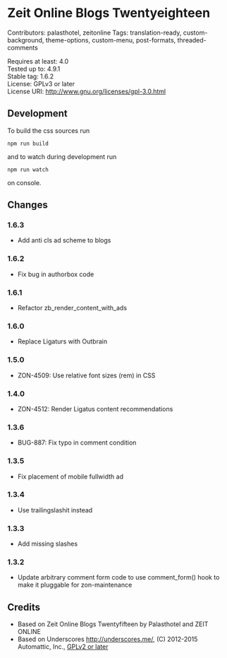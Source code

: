 # Zeit Online Blogs Twentyeighteen

Contributors: palasthotel, zeitonline
Tags: translation-ready, custom-background, theme-options, custom-menu, post-formats, threaded-comments

Requires at least: 4.0  
Tested up to: 4.9.1  
Stable tag: 1.6.2  
License: GPLv3 or later  
License URI: http://www.gnu.org/licenses/gpl-3.0.html  

## Development

To build the css sources run

`npm run build`

and to watch during development run

`npm run watch`

on console.

## Changes
### 1.6.3
- Add anti cls ad scheme to blogs
### 1.6.2
- Fix bug in authorbox code

### 1.6.1
- Refactor zb_render_content_with_ads

### 1.6.0
- Replace Ligaturs with Outbrain

### 1.5.0
- ZON-4509: Use relative font sizes (rem) in CSS

### 1.4.0
- ZON-4512: Render Ligatus content recommendations

### 1.3.6
- BUG-887: Fix typo in comment condition

### 1.3.5
- Fix placement of mobile fullwidth ad

### 1.3.4
- Use trailingslashit instead

### 1.3.3
- Add missing slashes

### 1.3.2
- Update arbitrary comment form code to use comment_form() hook to make it pluggable for zon-maintenance

## Credits

- Based on Zeit Online Blogs Twentyfifteen by Palasthotel and ZEIT ONLINE
- Based on Underscores http://underscores.me/, (C) 2012-2015 Automattic, Inc., [GPLv2 or later](https://www.gnu.org/licenses/gpl-2.0.html)

